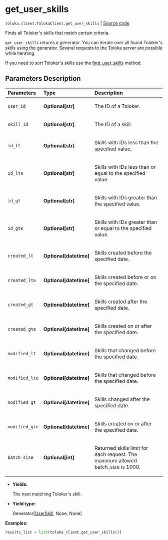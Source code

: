 # get_user_skills
`toloka.client.TolokaClient.get_user_skills` | [Source code](https://github.com/Toloka/toloka-kit/blob/v1.2.0/src/client/__init__.py#L3413)

Finds all Toloker's skills that match certain criteria.


`get_user_skills` returns a generator. You can iterate over all found Toloker's skills using the generator. Several requests to the Toloka server are possible while iterating.

If you need to sort Toloker's skills use the [find_user_skills](toloka.client.TolokaClient.find_user_skills.md) method.

## Parameters Description

| Parameters | Type | Description |
| :----------| :----| :-----------|
`user_id`|**Optional\[str\]**|<p>The ID of a Toloker.</p>
`skill_id`|**Optional\[str\]**|<p>The ID of a skill.</p>
`id_lt`|**Optional\[str\]**|<p>Skills with IDs less than the specified value.</p>
`id_lte`|**Optional\[str\]**|<p>Skills with IDs less than or equal to the specified value.</p>
`id_gt`|**Optional\[str\]**|<p>Skills with IDs greater than the specified value.</p>
`id_gte`|**Optional\[str\]**|<p>Skills with IDs greater than or equal to the specified value.</p>
`created_lt`|**Optional\[datetime\]**|<p>Skills created before the specified date.</p>
`created_lte`|**Optional\[datetime\]**|<p>Skills created before or on the specified date.</p>
`created_gt`|**Optional\[datetime\]**|<p>Skills created after the specified date.</p>
`created_gte`|**Optional\[datetime\]**|<p>Skills created on or after the specified date.</p>
`modified_lt`|**Optional\[datetime\]**|<p>Skills that changed before the specified date.</p>
`modified_lte`|**Optional\[datetime\]**|<p>Skills that changed before the specified date.</p>
`modified_gt`|**Optional\[datetime\]**|<p>Skills changed after the specified date.</p>
`modified_gte`|**Optional\[datetime\]**|<p>Skills created on or after the specified date.</p>
`batch_size`|**Optional\[int\]**|<p>Returned skills limit for each request. The maximum allowed batch_size is 1000.</p>

* **Yields:**

  The next matching Toloker's skill.

* **Yield type:**

  Generator\[[UserSkill](toloka.client.user_skill.UserSkill.md), None, None\]

**Examples:**


```python
results_list = list(toloka_client.get_user_skills())
```
